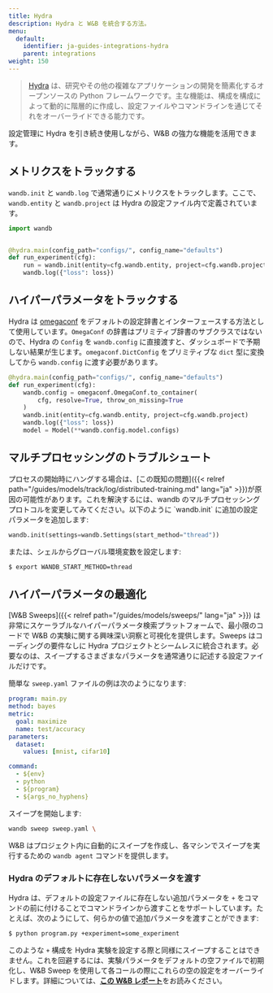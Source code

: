 ```yaml
---
title: Hydra
description: Hydra と W&B を統合する方法。
menu:
  default:
    identifier: ja-guides-integrations-hydra
    parent: integrations
weight: 150
---
```


> [Hydra](https://hydra.cc) は、研究やその他の複雑なアプリケーションの開発を簡素化するオープンソースの Python フレームワークです。主な機能は、構成を構成によって動的に階層的に作成し、設定ファイルやコマンドラインを通じてそれをオーバーライドできる能力です。

設定管理に Hydra を引き続き使用しながら、W&B の強力な機能を活用できます。

## メトリクスをトラックする

`wandb.init` と `wandb.log` で通常通りにメトリクスをトラックします。ここで、`wandb.entity` と `wandb.project` は Hydra の設定ファイル内で定義されています。

```python
import wandb


@hydra.main(config_path="configs/", config_name="defaults")
def run_experiment(cfg):
    run = wandb.init(entity=cfg.wandb.entity, project=cfg.wandb.project)
    wandb.log({"loss": loss})
```

## ハイパーパラメータをトラックする

Hydra は [omegaconf](https://omegaconf.readthedocs.io/en/2.1_branch/) をデフォルトの設定辞書とインターフェースする方法として使用しています。`OmegaConf` の辞書はプリミティブ辞書のサブクラスではないので、Hydra の `Config` を `wandb.config` に直接渡すと、ダッシュボードで予期しない結果が生じます。`omegaconf.DictConfig` をプリミティブな `dict` 型に変換してから `wandb.config` に渡す必要があります。

```python
@hydra.main(config_path="configs/", config_name="defaults")
def run_experiment(cfg):
    wandb.config = omegaconf.OmegaConf.to_container(
        cfg, resolve=True, throw_on_missing=True
    )
    wandb.init(entity=cfg.wandb.entity, project=cfg.wandb.project)
    wandb.log({"loss": loss})
    model = Model(**wandb.config.model.configs)
```

## マルチプロセッシングのトラブルシュート

プロセスの開始時にハングする場合は、[この既知の問題]({{< relref path="/guides/models/track/log/distributed-training.md" lang="ja" >}})が原因の可能性があります。これを解決するには、wandb のマルチプロセッシングプロトコルを変更してみてください。以下のように \`wandb.init\` に追加の設定パラメータを追加します:

```python
wandb.init(settings=wandb.Settings(start_method="thread"))
```

または、シェルからグローバル環境変数を設定します:

```bash
$ export WANDB_START_METHOD=thread
```

## ハイパーパラメータの最適化

[W&B Sweeps]({{< relref path="/guides/models/sweeps/" lang="ja" >}}) は非常にスケーラブルなハイパーパラメータ検索プラットフォームで、最小限のコードで W&B の実験に関する興味深い洞察と可視化を提供します。Sweeps はコーディングの要件なしに Hydra プロジェクトとシームレスに統合されます。必要なのは、スイープするさまざまなパラメータを通常通りに記述する設定ファイルだけです。

簡単な `sweep.yaml` ファイルの例は次のようになります:

```yaml
program: main.py
method: bayes
metric:
  goal: maximize
  name: test/accuracy
parameters:
  dataset:
    values: [mnist, cifar10]

command:
  - ${env}
  - python
  - ${program}
  - ${args_no_hyphens}
```

スイープを開始します:

``` bash
wandb sweep sweep.yaml \
```

W&B はプロジェクト内に自動的にスイープを作成し、各マシンでスイープを実行するための `wandb agent` コマンドを提供します。

### Hydra のデフォルトに存在しないパラメータを渡す

<a id="pitfall-3-sweep-passing-parameters-not-present-in-defaults"></a>

Hydra は、デフォルトの設定ファイルに存在しない追加パラメータを `+` をコマンドの前に付けることでコマンドラインから渡すことをサポートしています。たとえば、次のようにして、何らかの値で追加パラメータを渡すことができます:

```bash
$ python program.py +experiment=some_experiment
```

このような `+` 構成を Hydra 実験を設定する際と同様にスイープすることはできません。これを回避するには、実験パラメータをデフォルトの空ファイルで初期化し、W&B Sweep を使用して各コールの際にこれらの空の設定をオーバーライドします。詳細については、[**この W&B レポート**](http://wandb.me/hydra)をお読みください。